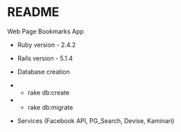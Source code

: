 # README

Web Page Bookmarks App

* Ruby version - 2.4.2

* Rails version - 5.1.4

* Database creation
* - rake db:create
* - rake db:migrate


* Services (Facebook API, PG_Search, Devise, Kaminari)